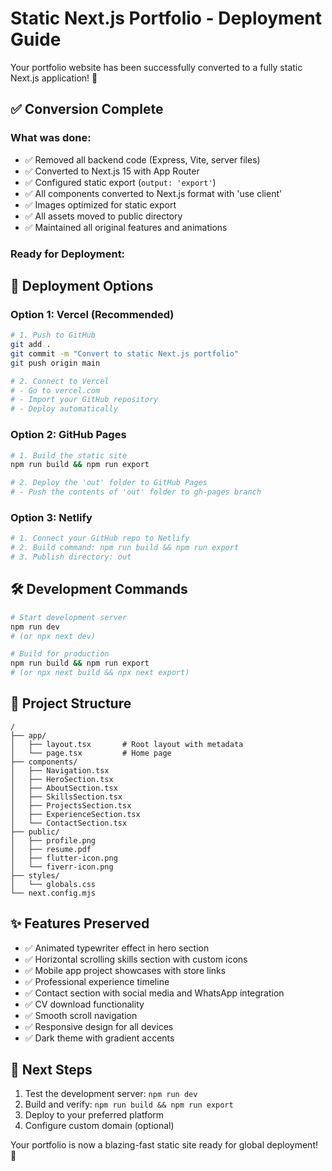 # Static Next.js Portfolio - Deployment Guide

Your portfolio website has been successfully converted to a fully static Next.js application! 🎉

## ✅ Conversion Complete

### What was done:
- ✅ Removed all backend code (Express, Vite, server files)
- ✅ Converted to Next.js 15 with App Router
- ✅ Configured static export (`output: 'export'`)
- ✅ All components converted to Next.js format with 'use client'
- ✅ Images optimized for static export
- ✅ All assets moved to public directory
- ✅ Maintained all original features and animations

### Ready for Deployment:

## 🚀 Deployment Options

### Option 1: Vercel (Recommended)
```bash
# 1. Push to GitHub
git add .
git commit -m "Convert to static Next.js portfolio"
git push origin main

# 2. Connect to Vercel
# - Go to vercel.com
# - Import your GitHub repository
# - Deploy automatically
```

### Option 2: GitHub Pages
```bash
# 1. Build the static site
npm run build && npm run export

# 2. Deploy the 'out' folder to GitHub Pages
# - Push the contents of 'out' folder to gh-pages branch
```

### Option 3: Netlify
```bash
# 1. Connect your GitHub repo to Netlify
# 2. Build command: npm run build && npm run export
# 3. Publish directory: out
```

## 🛠️ Development Commands

```bash
# Start development server
npm run dev
# (or npx next dev)

# Build for production
npm run build && npm run export
# (or npx next build && npx next export)
```

## 📁 Project Structure
```
/
├── app/
│   ├── layout.tsx       # Root layout with metadata
│   └── page.tsx         # Home page
├── components/
│   ├── Navigation.tsx
│   ├── HeroSection.tsx
│   ├── AboutSection.tsx
│   ├── SkillsSection.tsx
│   ├── ProjectsSection.tsx
│   ├── ExperienceSection.tsx
│   └── ContactSection.tsx
├── public/
│   ├── profile.png
│   ├── resume.pdf
│   ├── flutter-icon.png
│   └── fiverr-icon.png
├── styles/
│   └── globals.css
└── next.config.mjs
```

## ✨ Features Preserved
- ✅ Animated typewriter effect in hero section
- ✅ Horizontal scrolling skills section with custom icons
- ✅ Mobile app project showcases with store links
- ✅ Professional experience timeline
- ✅ Contact section with social media and WhatsApp integration
- ✅ CV download functionality
- ✅ Smooth scroll navigation
- ✅ Responsive design for all devices
- ✅ Dark theme with gradient accents

## 🎯 Next Steps
1. Test the development server: `npm run dev`
2. Build and verify: `npm run build && npm run export`
3. Deploy to your preferred platform
4. Configure custom domain (optional)

Your portfolio is now a blazing-fast static site ready for global deployment! 🌟